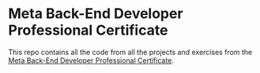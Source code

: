 # Meta Back-End Developer Professional Certificate

This repo contains all the code from all the projects and exercises from the [Meta Back-End Developer Professional Certificate](https://www.coursera.org/professional-certificates/meta-back-end-developer).
